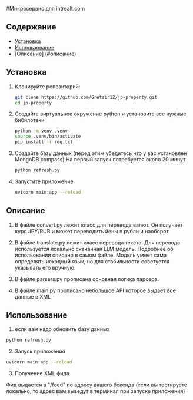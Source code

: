 #Микросервис для intrealt.com

## Содержание
- [Установка](#установка)
- [Использование](#использование)
- [Описание] (#описание)

## Установка
1. Клонируйте репозиторий:
   ```bash
   git clone https://github.com/Gretsir12/jp-property.git
   cd jp-property
   ```

2. Создайте виртуальное окружение python и установите все нужные бибилотеки
    ```bash
    python -m venv .venv
    source .venv/bin/activate
    pip install -r req.txt
    ```

3. Создайте базу данных (перед этим убедитесь что у вас установлен MongoDB compass) На первый запуск потребуется около 20 минут
    ```bash
    python refresh.py
    ```

4. Запустите приложение
    ```bash
    uvicorn main:app --reload
    ```
  ## Описание
  1. В файле convert.py лежит класс для перевода валют. Он получает курс JPY/RUB и может переводить йены в рубли и наоборот

  2. В файле translate.py лежит класс перевода текста. Для перевода используется локально скачанная LLM модель. Подробнее об испольовании описано в самом файле.
  Модкль умеет сама определять исходный язык, но для стабильности советуется указывать его вручную.

  3. В файле parsers.py прописана основная логика парсера.

  4. В файле main.py прописано небольшое API которое выдает все данные в XML

  ## Использование
  1. если вам надо обновить базу данных
  ```bash 
  python refresh.py
  ```

  2. Запуск приложения
  ```bash 
  uvicorn main:app --reload
  ```

  3. Получение XML фида

Фид выдается в "/feed" по адресу вашего бекенда (если вы тестируете локально, то адрес вам выведут в терминал при запуске приложения)
